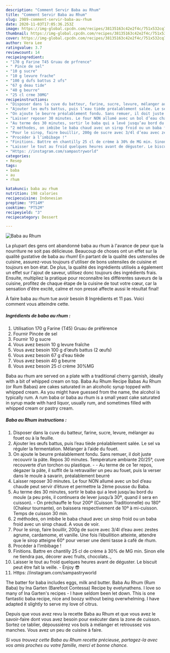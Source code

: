 ```yaml
---
description: "Comment Servir Baba au Rhum"
title: "Comment Servir Baba au Rhum"
slug: 2989-comment-servir-baba-au-rhum
date: 2020-11-03T17:05:36.253Z
image: https://img-global.cpcdn.com/recipes/38135163c42e2f4c/751x532cq70/baba-au-rhum-photo-principale-de-la-recette.jpg
thumbnail: https://img-global.cpcdn.com/recipes/38135163c42e2f4c/751x532cq70/baba-au-rhum-photo-principale-de-la-recette.jpg
cover: https://img-global.cpcdn.com/recipes/38135163c42e2f4c/751x532cq70/baba-au-rhum-photo-principale-de-la-recette.jpg
author: Vera Lee
ratingvalue: 3.7
reviewcount: 14
recipeingredient:
- "170 g Farine T45 Gruau de prfrence"
- " Pince de sel"
- "10 g sucre"
- "10 g levure frache"
- "100 g dufs battus 2 ufs"
- "67 g deau tide"
- "40 g beurre"
- "25 cl crme 30MG"
recipeinstructions:
- "Disposer dans la cuve du batteur, farine, sucre, levure, mélanger au fouet ou à la feuille."
- "Ajouter les œufs battus, puis l’eau tiède préalablement salée. Le sel va réguler la fermentation. Mélanger à l’aide du fouet."
- "On ajoute le beurre préalablement fondu. Sans remuer, il doit juste recouvrir la pâte. Repos 30 minutes. Température ambiante 20/25°, cuve recouverte d’un torchon ou plastique.   Au terme de ce 1er repos, dégazer la pâte, il suffit de la retravailler un peu au fouet, puis la verser dans le moule à savarin, préalablement beurré"
- "Laisser reposer 30 minutes. Le four NON allumé avec un bol d’eau chaude peut servir d’étuve et permettre la 2ème pousse du Baba."
- "Au terme des 30 minutes, sortir le baba qui a levé jusqu’au bord du moule (a peu près, il continuera de lever jusqu’à 30º, quand il sera en cuisson).  On préchauffe le four 200º (Cuisson Traditionnelle) ou 180° (Chaleur tournante), on baissera respectivement de 10º à mi-cuisson. Temps de cuisson 30 min."
- "2 méthodes, on imbibe le baba chaud avec un sirop froid ou un baba froid avec un sirop chaud. A vous de voir."
- "Pour le sirop, faire bouillir, 200g de sucre avec 3/4l d’eau avec zestes agrume, cardamome, et vanille. Une fois l’ébullition atteinte, attendre que le sirop atteigne 60° pour verser une demi tasse à café de rhum."
- "Procéder à l’imbibage !"
- "Finitions. Battre en chantilly 25 cl de crème à 30% de MG min. Sinon elle ne tiendra pas, décorer avec fruits, chocolats..,"
- "Laisser le tout au froid quelques heures avant de déguster. Le biscuit peut être fait la veille.  Enjoy 😎"
- "Https: //instagram.com/sampastryworld"
categories:
- Resep
tags:
- baba
- au
- rhum

katakunci: baba au rhum 
nutrition: 198 calories
recipecuisine: Indonesian
preptime: "PT14M"
cooktime: "PT52M"
recipeyield: "3"
recipecategory: Dessert

---
```



![Baba au Rhum](https://img-global.cpcdn.com/recipes/38135163c42e2f4c/751x532cq70/baba-au-rhum-photo-principale-de-la-recette.jpg)

La plupart des gens ont abandonné baba au rhum à l'avance de peur que la nourriture ne soit pas délicieuse. Beaucoup de choses ont un effet sur la qualité gustative de baba au rhum! En partant de la qualité des ustensiles de cuisine, assurez-vous toujours d'utiliser de bons ustensiles de cuisine et toujours en bon état. De plus, la qualité des ingrédients utilisés a également un effet sur l'ajout de saveur, utilisez donc toujours des ingrédients frais. Ensuite, multipliez la pratique pour reconnaître les différentes saveurs de la cuisine, profitez de chaque étape de la cuisine de tout votre cœur, car la sensation d'être excité, calme et non pressé affecte aussi le résultat final!

<!--inarticleads1-->

À faire baba au rhum tue avoir besoin 8 Ingrédients et 11 pas. Voici comment vous atteindre cette.

##### Ingrédients de baba au rhum :

1. Utilisation 170 g Farine (T45) Gruau de préférence
1. Fournir  Pincée de sel
1. Fournir 10 g sucre
1. Vous avez besoin 10 g levure fraîche
1. Vous avez besoin 100 g d’œufs battus (2 œufs)
1. Vous avez besoin 67 g d’eau tiède
1. Vous avez besoin 40 g beurre
1. Vous avez besoin 25 cl crème 30%MG


Baba au rhum are served on a plate with a traditional cherry garnish, ideally with a bit of whipped cream on top. Baba Au Rhum Recipe Babas Au Rhum (or Rum Babas) are cakes saturated in an alcoholic syrup topped with whipped cream. As you might have guessed from the name, the alcohol is typically rum. A rum baba or baba au rhum is a small yeast cake saturated in syrup made with hard liquor, usually rum, and sometimes filled with whipped cream or pastry cream. 

<!--inarticleads2-->

##### Baba au Rhum instructions :

1. Disposer dans la cuve du batteur, farine, sucre, levure, mélanger au fouet ou à la feuille.
1. Ajouter les œufs battus, puis l’eau tiède préalablement salée. Le sel va réguler la fermentation. Mélanger à l’aide du fouet.
1. On ajoute le beurre préalablement fondu. Sans remuer, il doit juste recouvrir la pâte. Repos 30 minutes. Température ambiante 20/25°, cuve recouverte d’un torchon ou plastique.  -  - Au terme de ce 1er repos, dégazer la pâte, il suffit de la retravailler un peu au fouet, puis la verser dans le moule à savarin, préalablement beurré
1. Laisser reposer 30 minutes. Le four NON allumé avec un bol d’eau chaude peut servir d’étuve et permettre la 2ème pousse du Baba.
1. Au terme des 30 minutes, sortir le baba qui a levé jusqu’au bord du moule (a peu près, il continuera de lever jusqu’à 30º, quand il sera en cuisson).  - On préchauffe le four 200º (Cuisson Traditionnelle) ou 180° (Chaleur tournante), on baissera respectivement de 10º à mi-cuisson. Temps de cuisson 30 min.
1. 2 méthodes, on imbibe le baba chaud avec un sirop froid ou un baba froid avec un sirop chaud. A vous de voir.
1. Pour le sirop, faire bouillir, 200g de sucre avec 3/4l d’eau avec zestes agrume, cardamome, et vanille. Une fois l’ébullition atteinte, attendre que le sirop atteigne 60° pour verser une demi tasse à café de rhum.
1. Procéder à l’imbibage !
1. Finitions. Battre en chantilly 25 cl de crème à 30% de MG min. Sinon elle ne tiendra pas, décorer avec fruits, chocolats..,
1. Laisser le tout au froid quelques heures avant de déguster. Le biscuit peut être fait la veille.  - Enjoy 😎
1. Https: //instagram.com/sampastryworld


The batter for baba includes eggs, milk and butter. Baba Au Rhum (Rum Baba) by Ina Garten (Barefoot Contessa) Recipe by evelynathens. I love so many of Ina Garten&#39;s recipes - I have seldom been let down. This is one fantastic baba recipe, nice and boozy without being overwhelming. I have adapted it slightly to serve my love of citrus. 

<!--inarticleads1-->

<p>
Depuis que vous avez revu la recette Baba au Rhum et que vous avez le savoir-faire dont vous avez besoin pour exécuter dans la zone de cuisson. Sortez ce tablier, dépoussiérez vos bols à mélanger et retroussez vos manches. Vous avez un peu de cuisine à faire.
</p>

<p>
<i>Si vous trouvez cette Baba au Rhum recette précieuse, partagez-la avec vos amis proches ou votre famille, merci et bonne chance.</i>
</p>

